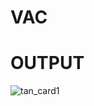 # VAC

# OUTPUT
![tan_card1](https://github.com/TaniaPaulson/VAC/assets/138148075/166bd930-d7c3-4ef2-9130-92eb88c47452)
